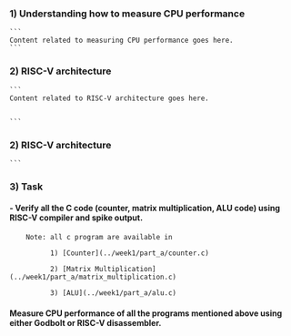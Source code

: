 ### 1) Understanding how to measure CPU performance
    ```
    Content related to measuring CPU performance goes here.
    ```
  

### 2) RISC-V architecture
    ```
    Content related to RISC-V architecture goes here.

  
    ```
 ### 2) RISC-V architecture
    ```
 ### 3) Task
    
####   - Verify all the C code (counter, matrix multiplication, ALU code) using RISC-V compiler and spike output.
        
        Note: all c program are available in 
        
              1) [Counter](../week1/part_a/counter.c)
      
              2) [Matrix Multiplication](../week1/part_a/matrix_multiplication.c)
      
              3) [ALU](../week1/part_a/alu.c)
     
####  Measure CPU performance of all the programs mentioned above using either Godbolt or RISC-V disassembler.
 
